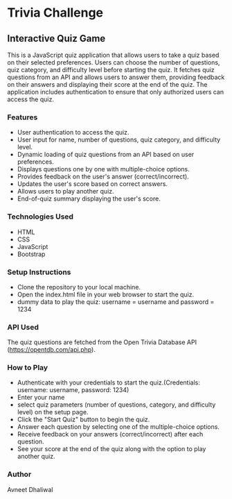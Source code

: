 # Trivia Challenge
## Interactive Quiz Game
This is a JavaScript quiz application that allows users to take a quiz based on their selected preferences. Users can choose the number of questions, quiz category, and difficulty level before starting the quiz. It fetches quiz questions from an API and allows users to answer them, providing feedback on their answers and displaying their score at the end of the quiz. The application includes authentication to ensure that only authorized users can access the quiz.

### Features
- User authentication to access the quiz.
- User input for name, number of questions, quiz category, and difficulty level.
- Dynamic loading of quiz questions from an API based on user preferences.
- Displays questions one by one with multiple-choice options.
- Provides feedback on the user's answer (correct/incorrect).
- Updates the user's score based on correct answers.
- Allows users to play another quiz.
- End-of-quiz summary displaying the user's score.

### Technologies Used
- HTML
- CSS
- JavaScript
- Bootstrap
  
### Setup Instructions
- Clone the repository to your local machine.
- Open the index.html file in your web browser to start the quiz.
- dummy data to play the quiz: username = username and password = 1234

### API Used
The quiz questions are fetched from the Open Trivia Database API (https://opentdb.com/api.php).

### How to Play
- Authenticate with your credentials to start the quiz.(Credentials: username: username, password: 1234)
- Enter your name
-  select quiz parameters (number of questions, category, and difficulty level) on the setup page.
- Click the "Start Quiz" button to begin the quiz.
- Answer each question by selecting one of the multiple-choice options.
- Receive feedback on your answers (correct/incorrect) after each question.
- See your score at the end of the quiz along with the option to play another quiz.

### Author
Avneet Dhaliwal
